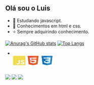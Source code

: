 ## Olá sou o Luis

- 🔭 Estudando javascript.
- 🌱 Conhecimentos em html e css.
- ⭐ Sempre adquirindo conhecimento. 

[![Anurag's GitHub stats](https://github-readme-stats.vercel.app/api?username=Luisffkk)](https://github.com/anuraghazra/github-readme-stats)
[![Top Langs](https://github-readme-stats.vercel.app/api/top-langs/?username=Luisffkk&hide_progress=true)](https://github.com/anuraghazra/github-readme-stats)
- <div style="display: inline_block"><br>
  <img align="center" alt="Rafa-Js" height="30" width="40" src="https://raw.githubusercontent.com/devicons/devicon/master/icons/javascript/javascript-plain.svg">
  <img align="center" alt="Rafa-HTML" height="30" width="40" src="https://raw.githubusercontent.com/devicons/devicon/master/icons/html5/html5-original.svg">
  <img align="center" alt="Rafa-CSS" height="30" width="40" src="https://raw.githubusercontent.com/devicons/devicon/master/icons/css3/css3-original.svg">
</div>
  
  ##
 
<div> 
  <a href="https://instagram.com/luiss_kuhn/" target="_blank"><img src="https://img.shields.io/badge/-Instagram-%23E4405F?style=for-the-badge&logo=instagram&logoColor=white" target="_blank"></a>
  <a href = "mailto:luisffkk27@gmail.com"><img src="https://img.shields.io/badge/-Gmail-%23333?style=for-the-badge&logo=gmail&logoColor=white" target="_blank"></a>
  <a href="https://www.linkedin.com/in/luis-fernando-kuhn-6a986518a/" target="_blank"><img src="https://img.shields.io/badge/-LinkedIn-%230077B5?style=for-the-badge&logo=linkedin&logoColor=white" target="_blank"></a> 
  
</div>


